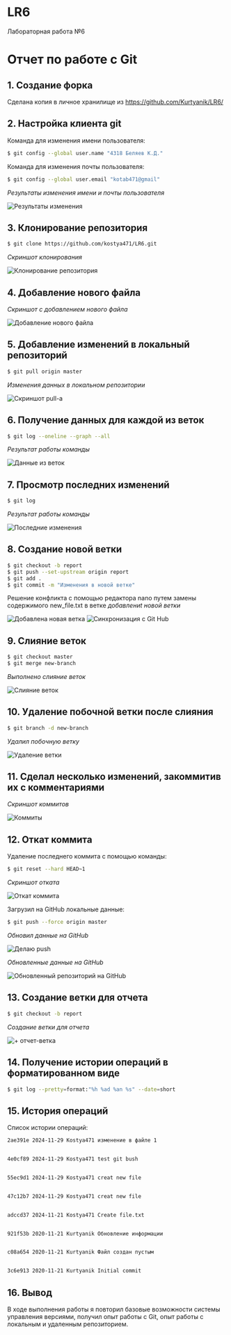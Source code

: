 # LR6
Лабораторная работа №6

# Отчет по работе с Git

## 1. Создание форка
Сделана копия в личное хранилище из https://github.com/Kurtyanik/LR6/

## 2. Настройка клиента git
Команда для изменения имени пользователя:

```bash
$ git config --global user.name "4318 Беляев К.Д."
```
Команда для изменения почты пользователя:

```bash
$ git config --global user.email "kotab471@gmail"
```
*Результаты изменения имени и почты пользователя*  


![Результаты изменения](./screenshots/c2.png)

## 3. Клонирование репозитория

```bash
$ git clone https://github.com/kostya471/LR6.git
```
*Скриншот клонирования*  


![Клонирование репозитория](./screenshots/c1.png)

## 4. Добавление нового файла
*Скриншот с добавлением нового файла*


![Добавление нового файла](./screenshots/c3.png)

## 5. Добавление изменений в локальный репозиторий

```bash
$ git pull origin master
```
*Изменения данных в локальном репозитории*


![Скриншот pull-а](./screenshots/c4.png)

## 6. Получение данных для каждой из веток

```bash
$ git log --oneline --graph --all
```
*Результат работы команды*


![Данные из веток](./screenshots/c5.png)

## 7. Просмотр последних изменений

```bash
$ git log
```
*Результат работы команды*


![Последние изменения](./screenshots/c6.png)

## 8. Создание новой ветки

```bash
$ git checkout -b report
$ git push --set-upstream origin report
$ git add .  
$ git commit -m "Изменения в новой ветке"
```
Решение конфликта с помощью редактора nano путем замены содержимого new_file.txt в ветке 
*добавлениt новой ветки*


![Добавлена новая ветка](./screenshots/c7.png)
![Синхронизация с Git Hub](./screenshots/c7.1.png)

## 9. Слияние веток

```bash
$ git checkout master
$ git merge new-branch
```
*Выполнено слияние веток*


![Слияние веток](./screenshots/c8.png)

## 10. Удаление побочной ветки после слияния

```bash
$ git branch -d new-branch
```
*Удалил побочную ветку*


![Удаление ветки](./screenshots/c9.png)

## 11. Сделал несколько изменений, закоммитив их с комментариями

*Скриншот коммитов*


![Коммиты](./screenshots/c10.png)



## 12. Откат коммита
Удаление последнего коммита с помощью команды:

```bash
$ git reset --hard HEAD~1
```
*Скриншот отката*


![Откат коммита](./screenshots/c11.png)

Загрузил на GitHub локальные данные:

```bash
$ git push --force origin master
```
*Обновил данные на GitHub*


![Делаю push](./screenshots/c12.png)

*Обновленные данные на GitHub*


![Обновленный репозиторий на GitHub](./screenshots/c13.png)

## 13. Создание ветки для отчета

```bash
$ git checkout -b report
```
*Создание ветки для отчета*


![+ отчет-ветка](./screenshots/c9.png)

## 14. Получение истории операций в форматированном виде

```bash
$ git log --pretty=format:"%h %ad %an %s" --date=short
```

## 15. История операций
Список истории операций:

```bash
2ae391e 2024-11-29 Kostya471 изменение в файле 1


4e0cf89 2024-11-29 Kostya471 test git bush


55ec9d1 2024-11-29 Kostya471 creat new file


47c12b7 2024-11-29 Kostya471 creat new file


adccd37 2024-11-21 Kostya471 Create file.txt


921f53b 2020-11-21 Kurtyanik Обновление информации


c08a654 2020-11-21 Kurtyanik Файл создан пустым


3c6e913 2020-11-21 Kurtyanik Initial commit
```



## 16. Вывод
В ходе выполнения работы я повторил базовые возможности системы управления версиями, получил опыт работы с Git, опыт работы с локальным и удаленным репозиторием.